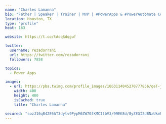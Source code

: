 ```yaml
---
name: "Charles Lamanna"
bio: "Father | Speaker | Trainer | MVP | #PowerApps & #PowerAutomate Community Super User | YouTuber Right-pointing triangle http://youtube.com/c/rezadorrani | Learn - Share - Clockwise rightwards and leftwards open circle arrows"
location: Houston, TX
type: "profile"
heat: 163

website: https://t.co/tAcqSdqguf

twitter:
  username: rezadorrani
  url: https://twitter.com/rezadorrani
  followers: 7858

topics:
  - Power Apps

images:
  - url: https://pbs.twimg.com/profile_images/1063114045270777856/qeT-jpWr_400x400.jpg
    width: 400
    height: 400
    isCached: true
    title: "Charles Lamanna"

secured: "sozJ16qB42E6AT3dytv9PypM6ZW7GfKMCItbV3/99EK8d/8yZEGI2dBNaUkmUGyjYM+LvukW+6MSwEnicRQxQ7Nr98cWk8xfRLsm+BSA8Zdf7B+wH9egXOnOsgnjrkbfslgt2y5cHy6IwLWq4S4HQ5Ryz3Iw1QvhKk23Dls8EaDZiU19cAdn38Je7OFyD6znJ7vv0XSVrCpB5PhFVX3eDttwt5alR52rGhCUtaLMbDM3yo3cjAUXvJY4UAWWZmS1RAsTqvU+tRVIB+bpCe0/Gxsmu01qcTCH0OMtOtwFcTz1snwk2t2r9i3ru04FQEjz5AbpDZIXUhTMKdaozqW3JXsTqQz8YpJPwwxTw61AWe/AZ3GcdqL3W3iOLdLB7N4EPm/ZoAP3e6W5244lAaTHyv/dmsltUol/8sIMl1QpywQ=;7rQ8mR/B72lUKrDn9IMLiQ=="
---
```


